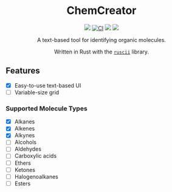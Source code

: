 <div align="center">
<h1>ChemCreator</h1>

<img src="https://img.shields.io/github/v/release/pumken/chemcreator"></img>
[![CI](https://github.com/pumken/chemcreator/actions/workflows/CI.yml/badge.svg)](https://github.com/pumken/chemcreator/actions/workflows/CI.yml)
<img src="https://img.shields.io/github/last-commit/pumken/chemcreator"></img>
<img src="https://img.shields.io/github/languages/code-size/pumken/chemcreator"></img>

A text-based tool for identifying organic molecules.

Written in Rust with the [`ruscii`](https://github.com/lemunozm/ruscii) library.
</div>

## Features

- [x] Easy-to-use text-based UI
- [ ] Variable-size grid

### Supported Molecule Types

- [x] Alkanes
- [x] Alkenes
- [x] Alkynes
- [ ] Alcohols
- [ ] Aldehydes
- [ ] Carboxylic acids
- [ ] Ethers
- [ ] Ketones
- [ ] Halogenoalkanes
- [ ] Esters

